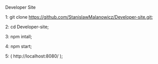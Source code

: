 Developer Site


1: git clone https://github.com/StanislawMalanowicz/Developer-site.git;

2: cd Developer-site;

3: npm intall;

4: npm start;    

5: ( http://localhost:8080/ );
